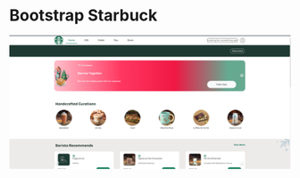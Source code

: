 # Bootstrap Starbuck
<a href="https://github.com/Dhiraj-1418/Bootstrap/tree/main/starbuck"><img src="starbuck_op.png"></a>
